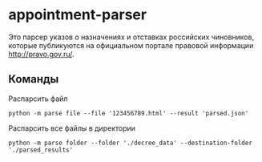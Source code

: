 # appointment-parser
Это парсер указов о назначениях и отставках российских чиновников, которые публикуются на официальном портале правовой информации http://pravo.gov.ru/. 

## Команды
Распарсить файл

```python -m parse file --file '123456789.html' --result 'parsed.json'```

Распарсить все файлы в директории

```python -m parse folder --folder './decree_data' --destination-folder './parsed_results'```